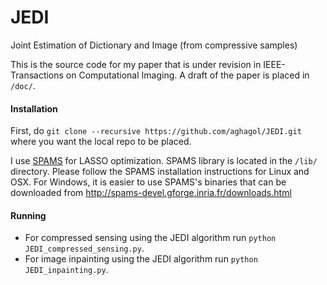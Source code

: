 # JEDI
Joint Estimation of Dictionary and Image (from compressive samples)

This is the source code for my paper that is under revision in IEEE-Transactions on Computational Imaging. A draft of the paper is placed in `/doc/`.

#### Installation

First, do `git clone --recursive https://github.com/aghagol/JEDI.git` where you want the local repo to be placed.

I use [SPAMS](https://github.com/samuelstjean/spams-python) for LASSO optimization. SPAMS library is located in the `/lib/` directory. Please follow the SPAMS installation instructions for Linux and OSX. For Windows, it is easier to use SPAMS's binaries that can be downloaded from http://spams-devel.gforge.inria.fr/downloads.html

#### Running

 - For compressed sensing using the JEDI algorithm run `python JEDI_compressed_sensing.py`.
 - For image inpainting using the JEDI algorithm run `python JEDI_inpainting.py`.
 
 
